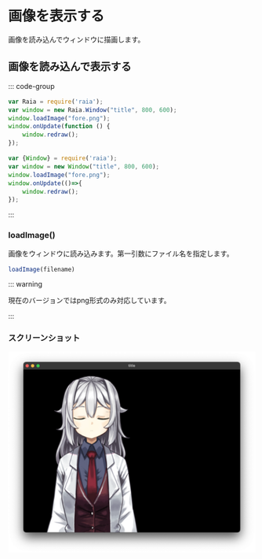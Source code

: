 # 画像を表示する

画像を読み込んでウィンドウに描画します。

## 画像を読み込んで表示する

::: code-group

```js [ES5]
var Raia = require('raia');
var window = new Raia.Window("title", 800, 600);
window.loadImage("fore.png");
window.onUpdate(function () {
    window.redraw();
});
```

```js [ES6]
var {Window} = require('raia');
var window = new Window("title", 800, 600);
window.loadImage("fore.png");
window.onUpdate(()=>{
    window.redraw();
});
```

:::

### loadImage()

画像をウィンドウに読み込みます。第一引数にファイル名を指定します。

```js
loadImage(filename)
```

::: warning

現在のバージョンではpng形式のみ対応しています。

:::

### スクリーンショット

![](draw_image.png)